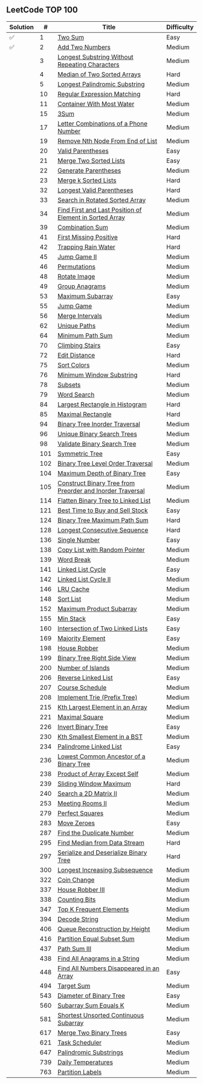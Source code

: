 
## LeetCode TOP 100 

| Solution    | #    | Title     | Difficulty |
| ----------- | -----|------------------------------------------------------------------------------------------------------------------------------------------------------------------------|----------- |
|     ✅        | 1    |  [Two Sum](https://leetcode.com/problems/two-sum )                                                                                                                     | Easy       |
|     ✅        | 2    |  [Add Two Numbers](https://leetcode.com/problems/add-two-numbers)                                                                                                      | Medium     |
|             | 3    |  [Longest Substring Without Repeating Characters](https://leetcode.com/problems/longest-substring-without-repeating-characters)                                        | Medium     |
|             | 4    |  [Median of Two Sorted Arrays](https://leetcode.com/problems/median-of-two-sorted-arrays)                                                                              | Hard       |
|             | 5    |  [Longest Palindromic Substring](https://leetcode.com/problems/longest-palindromic-substring)                                                                          | Medium     |
|             | 10   |  [Regular Expression Matching](https://leetcode.com/problems/regular-expression-matching)                                                                              | Hard       |
|             | 11   |  [Container With Most Water](https://leetcode.com/problems/container-with-most-water)                                                                                  | Medium     |
|             | 15   |  [3Sum](https://leetcode.com/problems/3sum)                                                                                                                            | Medium     |
|             | 17   |  [Letter Combinations of a Phone Number](https://leetcode.com/problems/letter-combinations-of-a-phone-number)                                                          | Medium     |
|             | 19   |  [Remove Nth Node From End of List](https://leetcode.com/problems/remove-nth-node-from-end-of-list)                                                                    | Medium     |
|             | 20   |  [Valid Parentheses](https://leetcode.com/problems/valid-parentheses)                                                                                                  | Easy       |
|             | 21   |  [Merge Two Sorted Lists](https://leetcode.com/problems/merge-two-sorted-lists)                                                                                        | Easy       |
|             | 22   |  [Generate Parentheses](https://leetcode.com/problems/generate-parentheses)                                                                                            | Medium     |
|             | 23   |  [Merge k Sorted Lists](https://leetcode.com/problems/merge-k-sorted-lists)                                                                                            | Hard       |
|             | 32   |  [Longest Valid Parentheses](https://leetcode.com/problems/longest-valid-parentheses)                                                                                  | Hard       |
|             | 33   |  [Search in Rotated Sorted Array](https://leetcode.com/problems/search-in-rotated-sorted-array)                                                                        | Medium     |
|             | 34   |  [Find First and Last Position of Element in Sorted Array](https://leetcode.com/problems/find-first-and-last-position-of-element-in-sorted-array)                      | Medium     |
|             | 39   |  [Combination Sum](https://leetcode.com/problems/combination-sum)                                                                                                      | Medium     |
|             | 41   |  [First Missing Positive](https://leetcode.com/problems/first-missing-positive)                                                                                        | Hard       |
|             | 42   |  [Trapping Rain Water](https://leetcode.com/problems/trapping-rain-water)                                                                                              | Hard       |
|             | 45   |  [Jump Game II](https://leetcode.com/problems/jump-game-ii)                                                                                                            | Medium     |
|             | 46   |  [Permutations](https://leetcode.com/problems/permutations)                                                                                                            | Medium     |
|             | 48   |  [Rotate Image](https://leetcode.com/problems/rotate-image)                                                                                                            | Medium     |
|             | 49   |  [Group Anagrams](https://leetcode.com/problems/group-anagrams)                                                                                                        | Medium     |
|             | 53   |  [Maximum Subarray](https://leetcode.com/problems/maximum-subarray)                                                                                                    | Easy       |
|             | 55   |  [Jump Game](https://leetcode.com/problems/jump-game)                                                                                                                  | Medium     |
|             | 56   |  [Merge Intervals](https://leetcode.com/problems/merge-intervals)                                                                                                      | Medium     |
|             | 62   |  [Unique Paths](https://leetcode.com/problems/unique-paths)                                                                                                            | Medium     |
|             | 64   |  [Minimum Path Sum](https://leetcode.com/problems/minimum-path-sum)                                                                                                    | Medium     |
|             | 70   |  [Climbing Stairs](https://leetcode.com/problems/climbing-stairs)                                                                                                      | Easy       |
|             | 72   |  [Edit Distance](https://leetcode.com/problems/edit-distance)                                                                                                          | Hard       |
|             | 75   |  [Sort Colors](https://leetcode.com/problems/sort-colors)                                                                                                              | Medium     |
|             | 76   |  [Minimum Window Substring](https://leetcode.com/problems/minimum-window-substring)                                                                                    | Hard       |
|             | 78   |  [Subsets](https://leetcode.com/problems/subsets)                                                                                                                      | Medium     |
|             | 79   |  [Word Search](https://leetcode.com/problems/word-search)                                                                                                              | Medium     |
|             | 84   |  [Largest Rectangle in Histogram](https://leetcode.com/problems/largest-rectangle-in-histogram)                                                                        | Hard       |
|             | 85   |  [Maximal Rectangle](https://leetcode.com/problems/maximal-rectangle)                                                                                                  | Hard       |
|             | 94   |  [Binary Tree Inorder Traversal](https://leetcode.com/problems/binary-tree-inorder-traversal)                                                                          | Medium     |
|             | 96   |  [Unique Binary Search Trees](https://leetcode.com/problems/unique-binary-search-trees)                                                                                | Medium     |
|             | 98   |  [Validate Binary Search Tree](https://leetcode.com/problems/validate-binary-search-tree)                                                                              | Medium     |
|             | 101  |  [Symmetric Tree](https://leetcode.com/problems/symmetric-tree)                                                                                                        | Easy       |
|             | 102  |  [Binary Tree Level Order Traversal](https://leetcode.com/problems/binary-tree-level-order-traversal)                                                                  | Medium     |
|             | 104  |  [Maximum Depth of Binary Tree](https://leetcode.com/problems/maximum-depth-of-binary-tree)                                                                            | Easy       |
|             | 105  |  [Construct Binary Tree from Preorder and Inorder Traversal](https://leetcode.com/problems/construct-binary-tree-from-preorder-and-inorder-traversal)                  | Medium     |
|             | 114  |  [Flatten Binary Tree to Linked List](https://leetcode.com/problems/flatten-binary-tree-to-linked-list)                                                                | Medium     |
|             | 121  |  [Best Time to Buy and Sell Stock](https://leetcode.com/problems/best-time-to-buy-and-sell-stock)                                                                      | Easy       |
|             | 124  |  [Binary Tree Maximum Path Sum](https://leetcode.com/problems/binary-tree-maximum-path-sum)                                                                            | Hard       |
|             | 128  |  [Longest Consecutive Sequence](https://leetcode.com/problems/longest-consecutive-sequence)                                                                            | Hard       |
|             | 136  |  [Single Number](https://leetcode.com/problems/single-number)                                                                                                          | Easy       |
|             | 138  |  [Copy List with Random Pointer](https://leetcode.com/problems/copy-list-with-random-pointer)                                                                          | Medium     |
|             | 139  |  [Word Break](https://leetcode.com/problems/word-break)                                                                                                                | Medium     |
|             | 141  |  [Linked List Cycle](https://leetcode.com/problems/linked-list-cycle)                                                                                                  | Easy       |
|             | 142  |  [Linked List Cycle II](https://leetcode.com/problems/linked-list-cycle-ii)                                                                                            | Medium     |
|             | 146  |  [LRU Cache](https://leetcode.com/problems/lru-cache)                                                                                                                  | Medium     |
|             | 148  |  [Sort List](https://leetcode.com/problems/sort-list)                                                                                                                  | Medium     |
|             | 152  |  [Maximum Product Subarray](https://leetcode.com/problems/maximum-product-subarray)                                                                                    | Medium     |
|             | 155  |  [Min Stack](https://leetcode.com/problems/min-stack)                                                                                                                  | Easy       |
|             | 160  |  [Intersection of Two Linked Lists](https://leetcode.com/problems/intersection-of-two-linked-lists)                                                                    | Easy       |
|             | 169  |  [Majority Element](https://leetcode.com/problems/majority-element)                                                                                                    | Easy       |
|             | 198  |  [House Robber](https://leetcode.com/problems/house-robber)                                                                                                            | Medium     |
|             | 199  |  [Binary Tree Right Side View](https://leetcode.com/problems/binary-tree-right-side-view)                                                                              | Medium     |
|             | 200  |  [Number of Islands](https://leetcode.com/problems/number-of-islands)                                                                                                  | Medium     |
|             | 206  |  [Reverse Linked List](https://leetcode.com/problems/reverse-linked-list)                                                                                              | Easy       |
|             | 207  |  [Course Schedule](https://leetcode.com/problems/course-schedule)                                                                                                      | Medium     |
|             | 208  |  [Implement Trie (Prefix Tree)](https://leetcode.com/problems/implement-trie-prefix-tree)                                                                              | Medium     |
|             | 215  |  [Kth Largest Element in an Array](https://leetcode.com/problems/kth-largest-element-in-an-array)                                                                      | Medium     |
|             | 221  |  [Maximal Square](https://leetcode.com/problems/maximal-square)                                                                                                        | Medium     |
|             | 226  |  [Invert Binary Tree](https://leetcode.com/problems/invert-binary-tree)                                                                                                | Easy       |
|             | 230  |  [Kth Smallest Element in a BST](https://leetcode.com/problems/kth-smallest-element-in-a-bst)                                                                          | Medium     |
|             | 234  |  [Palindrome Linked List](https://leetcode.com/problems/palindrome-linked-list)                                                                                        | Easy       |
|             | 236  |  [Lowest Common Ancestor of a Binary Tree](https://leetcode.com/problems/lowest-common-ancestor-of-a-binary-tree)                                                      | Medium     |
|             | 238  |  [Product of Array Except Self](https://leetcode.com/problems/product-of-array-except-self)                                                                            | Medium     |
|             | 239  |  [Sliding Window Maximum](https://leetcode.com/problems/sliding-window-maximum)                                                                                        | Hard       |
|             | 240  |  [Search a 2D Matrix II](https://leetcode.com/problems/search-a-2d-matrix-ii)                                                                                          | Medium     |
|             | 253  |  [Meeting Rooms II](https://leetcode.com/problems/meeting-rooms-ii)                                                                                                    | Medium     |
|             | 279  |  [Perfect Squares](https://leetcode.com/problems/perfect-squares)                                                                                                      | Medium     |
|             | 283  |  [Move Zeroes](https://leetcode.com/problems/move-zeroes)                                                                                                              | Easy       |
|             | 287  |  [Find the Duplicate Number](https://leetcode.com/problems/find-the-duplicate-number)                                                                                  | Medium     |
|             | 295  |  [Find Median from Data Stream](https://leetcode.com/problems/find-median-from-data-stream)                                                                            | Hard       |
|             | 297  |  [Serialize and Deserialize Binary Tree](https://leetcode.com/problems/serialize-and-deserialize-binary-tree)                                                          | Hard       |
|             | 300  |  [Longest Increasing Subsequence](https://leetcode.com/problems/longest-increasing-subsequence)                                                                        | Medium     |
|             | 322  |  [Coin Change](https://leetcode.com/problems/coin-change)                                                                                                              | Medium     |
|             | 337  |  [House Robber III](https://leetcode.com/problems/house-robber-iii)                                                                                                    | Medium     |
|             | 338  |  [Counting Bits](https://leetcode.com/problems/counting-bits)                                                                                                          | Medium     |
|             | 347  |  [Top K Frequent Elements](https://leetcode.com/problems/top-k-frequent-elements)                                                                                      | Medium     |
|             | 394  |  [Decode String](https://leetcode.com/problems/decode-string)                                                                                                          | Medium     |
|             | 406  |  [Queue Reconstruction by Height](https://leetcode.com/problems/queue-reconstruction-by-height)                                                                        | Medium     |
|             | 416  |  [Partition Equal Subset Sum](https://leetcode.com/problems/partition-equal-subset-sum)                                                                                | Medium     |
|             | 437  |  [Path Sum III](https://leetcode.com/problems/path-sum-iii)                                                                                                            | Medium     |
|             | 438  |  [Find All Anagrams in a String](https://leetcode.com/problems/find-all-anagrams-in-a-string)                                                                          | Medium     |
|             | 448  |  [Find All Numbers Disappeared in an Array](https://leetcode.com/problems/find-all-numbers-disappeared-in-an-array)                                                    | Easy       |
|             | 494  |  [Target Sum](https://leetcode.com/problems/target-sum)                                                                                                                | Medium     |
|             | 543  |  [Diameter of Binary Tree](https://leetcode.com/problems/diameter-of-binary-tree)                                                                                      | Easy       |
|             | 560  |  [Subarray Sum Equals K](https://leetcode.com/problems/subarray-sum-equals-k)                                                                                          | Medium     |
|             | 581  |  [Shortest Unsorted Continuous Subarray](https://leetcode.com/problems/shortest-unsorted-continuous-subarray)                                                          | Medium     |
|             | 617  |  [Merge Two Binary Trees](https://leetcode.com/problems/merge-two-binary-trees)                                                                                        | Easy       |
|             | 621  |  [Task Scheduler](https://leetcode.com/problems/task-scheduler)                                                                                                        | Medium     |
|             | 647  |  [Palindromic Substrings](https://leetcode.com/problems/palindromic-substrings)                                                                                        | Medium     |
|             | 739  |  [Daily Temperatures](https://leetcode.com/problems/daily-temperatures)                                                                                                | Medium     |
|             | 763  |  [Partition Labels](https://leetcode.com/problems/partition-labels)                                                                                                    | Medium     |
